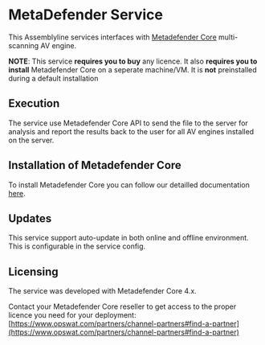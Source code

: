 # MetaDefender Service

This Assemblyline services interfaces with [Metadefender Core](https://www.opswat.com/metadefender-core) multi-scanning AV engine.

**NOTE**: This service **requires you to buy** any licence. It also **requires you to install** Metadefender Core on a seperate machine/VM. It is **not** preinstalled during a default installation

## Execution

The service use Metadefender Core API to send the file to the server for analysis and report the results back to the user for all AV engines installed on the server.

## Installation of Metadefender Core

To install Metadefender Core you can follow our detailled documentation [here](mdcore_install/install_notes.md).

## Updates

This service support auto-update in both online and offline environment. This is configurable in the service config.

## Licensing

The service was developed with Metadefender Core 4.x.

Contact your Metadefender Core reseller to get access to the proper licence you need for your deployment: [https://www.opswat.com/partners/channel-partners#find-a-partner](https://www.opswat.com/partners/channel-partners#find-a-partner)